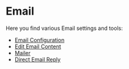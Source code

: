 # Email

Here you find various Email settings and tools:

* [Email Configuration](setup.md)
* [Edit Email Content](editing-emails-content.md)
* [Mailer](mailer.md)
* [Direct Email Reply](direct-reply.md)

